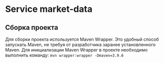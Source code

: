 # Service market-data

## Сборка проекта
Для сборки проекта используется Maven Wrapper. Это удобный способ запускать Maven, не требуя от разработчика
заранее установленного Maven. Для инициализации Maven Wrapper в проекте необходимо выполнить команду:
<code>mvn wrapper:wrapper -Dmaven=3.9.6</code>